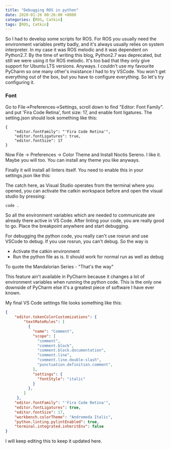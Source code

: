 ```yaml
---
title: "Debugging ROS in python"
date: 2020-01-26 00:26:00 +0800
categories: [ROS, Catkin]
tags: [ROS, Catkin]
---
```


So I had to develop some scripts for ROS. For ROS you usually need the environment variables pretty badly, and it's always usually relies on system interpreter. In my case it was ROS melodic and it was dependent on Python2.7. By the time of writing this blog, Python2.7 was deprecated, but still we were using it for ROS melodic. It's too bad that they only give support for Ubuntu LTS versions. Anyways. I couldn't use my favourite PyCharm so one many other's insistance I had to try VSCode. You won't get everything out of the box, but you have to configure everything. So let's try configuring it.

### Font

Go to File->Preferences->Settings, scroll down to find "Editor: Font Family". and put 'Fira Code Retina', font size: 17, and enable font ligatures. The setting.json should look something like this:

```. json
{
    "editor.fontFamily": "'Fira Code Retina'",
    "editor.fontLigatures": true,
    "editor.fontSize": 17
}
```

Now File -> Preferences -> Color Theme and Install Noctis Sereno. I like it. Maybe you will too. You can install any theme you like anyways. 

Finally it will install all linters itself. You need to enable this in your settings.json like this:

The catch here, as Visual Studio operates from the terminal where you opened, you can activate the catkin workspace before and open the visual studio by pressing:

```bash
code .
```

So all the environment variables which are needed to communicate are already there active in VS Code. After linting your code, you are really good to go. Place the breakpoint anywhere and start debugging.

For debugging the python code, you really can't use rosrun and use VSCode to debug. If you use rosrun, you can't debug. So the way is 

- Activate the catkin environment 
- Run the python file as is. It should work for normal run as well as debug

To quote the Mandalorian Series - "That's the way"

 This feature ain't available in PyCharm because it changes a lot of environment variables when running the python code. This is the only one downside of PyCharm else it's a greatest piece of software I have ever known. 

My final VS Code settings file looks something like this:

```json
{
    "editor.tokenColorCustomizations": {
        "textMateRules": [
          {
            "name": "Comment",
            "scope": [
              "comment",
              "comment.block",
              "comment.block.documentation",
              "comment.line",
              "comment.line.double-slash",
              "punctuation.definition.comment",
            ],
            "settings": {
              "fontStyle": "italic"
            }
          },
        ]
     },
    "editor.fontFamily": "'Fira Code Retina'",
    "editor.fontLigatures": true,
    "editor.fontSize": 17,
    "workbench.colorTheme": "Andromeda Italic",
    "python.linting.pylintEnabled": true,
    "terminal.integrated.inheritEnv": false
}
```

I will keep editing this to keep it updated here.